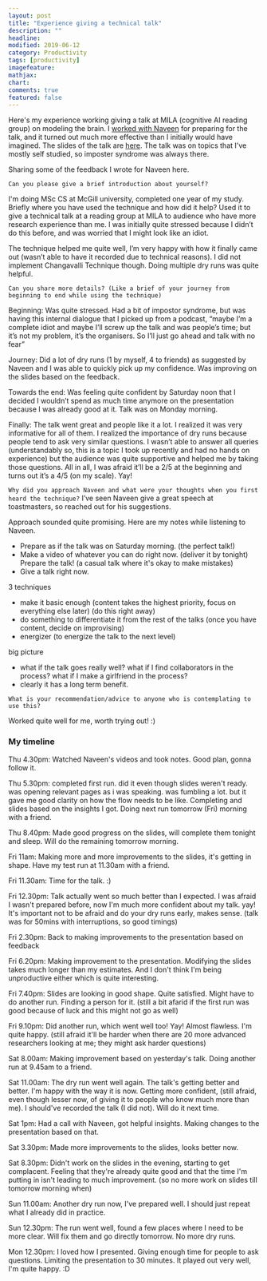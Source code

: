 ```yaml
---
layout: post
title: "Experience giving a technical talk"
description: ""
headline: 
modified: 2019-06-12
category: Productivity
tags: [productivity]
imagefeature: 
mathjax: 
chart: 
comments: true
featured: false
---
```


Here's my experience working giving a talk at MILA (cognitive AI reading group) on modeling the brain. I [worked with Naveen](https://docs.google.com/document/d/1VwwnkqI38BuBon2v0KUSE_MCNt3hqC0tNa5qocOxeQQ) for preparing for the talk, and it turned out much more effective than I initially would have imagined. The slides of the talk are [here](https://docs.google.com/presentation/d/1nD_AHxUT0OXQd_EIxy5I9rnmwdFiqjx96p5_LMOJkrE/edit#slide=id.p). The talk was on topics that I've mostly self studied, so imposter syndrome was always there. 

Sharing some of the feedback I wrote for Naveen here. 

`Can you please give a brief introduction about yourself?`

I'm doing MSc CS at McGill university, completed one year of my study.
Briefly where you have used the technique and how did it help?
Used it to give a technical talk at a reading group at MILA to audience who have more research experience than me. I was initially quite stressed because I didn’t do this before, and was worried that I might look like an idiot. 

The technique helped me quite well, I’m very happy with how it finally came out (wasn’t able to have it recorded due to technical reasons). I did not implement Changavalli Technique though. Doing multiple dry runs was quite helpful. 

`Can you share more details? (Like a brief of your journey from beginning to end while using the technique)`

Beginning: Was quite stressed. Had a bit of impostor syndrome, but was having this internal dialogue that I picked up from a podcast, “maybe I’m a complete idiot and maybe I’ll screw up the talk and was people’s time; but it’s not my problem, it’s the organisers. So I’ll just go ahead and talk with no fear”

Journey: Did a lot of dry runs (1 by myself, 4 to friends) as suggested by Naveen and I was able to quickly pick up my confidence. Was improving on the slides based on the feedback. 

Towards the end: Was feeling quite confident by Saturday noon that I decided I wouldn’t spend as much time anymore on the presentation because I was already good at it. Talk was on Monday morning. 

Finally: The talk went great and people like it a lot. I realized it was very informative for all of them. I realized the importance of dry runs because people tend to ask very similar questions. I wasn’t able to answer all queries (understandably so, this is a topic I took up recently and had no hands on experience) but the audience  was quite supportive and helped me by taking those questions. All in all, I was afraid it’ll be a 2/5 at the beginning and turns out it’s a 4/5 (on my scale). Yay! 


`Why did you approach Naveen and what were your thoughts when you first heard the technique?`
I’ve seen Naveen give a great speech at toastmasters, so reached out for his suggestions.

Approach sounded quite promising. Here are my notes while listening to Naveen.

- Prepare as if the talk was on Saturday morning.  (the perfect talk!)
- Make a video of whatever you can do right now. (deliver it by tonight) Prepare the talk! (a casual talk where it's okay to make mistakes)
- Give a talk right now. 

3 techniques
- make it basic enough (content takes the highest priority, focus on everything else later) (do this right away)
- do something to differentiate it from the rest of the talks (once you have content, decide on improvising) 
- energizer (to energize the talk to the next level)

big picture
- what if the talk goes really well? what if I find collaborators in the process? what if I make a girlfriend in the process? 
- clearly it has a long term benefit.

`What is your recommendation/advice to anyone who is contemplating to use this?`

Worked quite well for me, worth trying out! :)

### My timeline

Thu 4.30pm: Watched Naveen's videos and took notes. Good plan, gonna follow it. 

Thu 5.30pm: completed first run. did it even though slides weren't ready. was opening relevant pages as i was speaking. was fumbling a lot. but it gave me good clarity on how the flow needs to be like. Completing and slides based on the insights I got. Doing next run tomorrow (Fri) morning with a friend. 

Thu 8.40pm: Made good progress on the slides, will complete them tonight and sleep. Will do the remaining tomorrow morning. 

Fri 11am: Making more and more improvements to the slides, it's getting in shape. Have my test run at 11.30am with a friend. 

Fri 11.30am: Time for the talk. :)

Fri 12.30pm: Talk actually went so much better than I expected. I was afraid I wasn't prepared before, now I'm much more confident about my talk. yay! It's important not to be afraid and do your dry runs early, makes sense. (talk was for 50mins with interruptions, so good timings)
 
Fri 2.30pm: Back to making improvements to the presentation based on feedback

Fri 6.20pm: Making improvement to the presentation. Modifying the slides takes much longer than my estimates. And I don't think I'm being unproductive either which is quite interesting.

Fri 7.40pm: Slides are looking in good shape. Quite satisfied. Might have to do another run. Finding a person for it. (still a bit afarid if the first run was good because of luck and this might not go as well)

Fri 9.10pm: Did another run, which went well too! Yay! Almost flawless. I'm quite happy. (still afraid it'll be harder when there are 20 more advanced researchers looking at me; they might ask harder questions)

Sat 8.00am: Making improvement based on yesterday's talk. Doing another run at 9.45am to a friend.

Sat 11.00am: The dry run went well again. The talk's getting better and better. I'm happy with the way it is now. Getting more confident, (still afraid, even though lesser now, of giving it to people who know much more than me). I should've recorded the talk (I did not). Will do it next time. 

Sat 1pm: Had a call with Naveen, got helpful insights. Making changes to the presentation based on that. 

Sat 3.30pm: Made more improvements to the slides, looks better now.

Sat 8.30pm: Didn't work on the slides in the evening, starting to get complacent. Feeling that they're already quite good and that the time I'm putting in isn't leading to much improvement. (so no more work on slides till tomorrow morning when)

Sun 11.00am: Another dry run now, I've prepared well. I should just repeat what I already did in practice. 

Sun 12.30pm: The run went well, found a few places where I need to be more clear. Will fix them and go directly tomorrow. No more dry runs. 

Mon 12.30pm: I loved how I presented. Giving enough time for people to ask questions. Limiting the presentation to 30 minutes. It played out very well, I'm quite happy. :D
